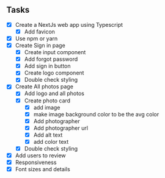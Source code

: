 ## Tasks

- [x] Create a NextJs web app using Typescript
  - [x] Add favicon
- [x] Use npm or yarn
- [x] Create Sign in page
  - [x] Create input component
  - [x] Add forgot password
  - [x] Add sign in button
  - [x] Create logo component
  - [x] Double check styling
- [x] Create All photos page
  - [x] Add logo and all photos
  - [x] Create photo card
    - [x] add image
    - [x] make image background color to be the avg color
    - [x] Add photographer
    - [x] Add photographer url
    - [x] Add alt text
    - [x] add color text
  - [x] Double check styling
- [x] Add users to review
- [x] Responsiveness
- [x] Font sizes and details
